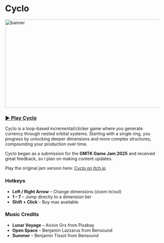 # Cyclo
<img width="1450" height="290" alt="banner" src="https://github.com/user-attachments/assets/91d2d4cd-6a8f-4cd6-bfef-35bb3dedfa13" />

### [▶ Play Cyclo](https://monkey-loco.github.io/cyclo/)

Cyclo is a loop-based incremental/clicker game where you generate currency through nested orbital systems. Starting with a single ring, you progress by unlocking deeper dimensions and more complex structures, compounding your production over time.

Cyclo began as a submission for the **GMTK Game Jam 2025** and received great feedback, so I plan on making content updates.

Play the original jam version here: [Cyclo on Itch.io](https://bicubic.itch.io/cyclo)

### Hotkeys

- **Left / Right Arrow** – Change dimensions (zoom in/out)
- **1 – 7** – Jump directly to a dimension tier
- **Shift + Click** – Buy max available

### Music Credits

- **Lunar Voyage** – Aivion Grx from Pixabay
- **Open Space** – Benjamin Lazzarus from Bensound
- **Summer** – Benjamin Tissot from Bensound

